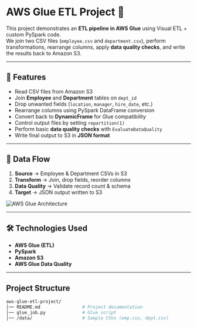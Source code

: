 # AWS Glue ETL Project 🚀

This project demonstrates an **ETL pipeline in AWS Glue** using Visual ETL + custom PySpark code.  
We join two CSV files (`employee.csv` and `department.csv`), perform transformations, rearrange columns, apply **data quality checks**, and write the results back to Amazon S3.

---

## 🔹 Features
- Read CSV files from Amazon S3  
- Join **Employee** and **Department** tables on `dept_id`  
- Drop unwanted fields (`location`, `manager`, `hire_date`, etc.)  
- Rearrange columns using PySpark DataFrame conversion  
- Convert back to **DynamicFrame** for Glue compatibility  
- Control output files by setting `repartition(1)`  
- Perform basic **data quality checks** with `EvaluateDataQuality`  
- Write final output to S3 in **JSON format**

---

## 📂 Data Flow
1. **Source** → Employee & Department CSVs in S3  
2. **Transform** → Join, drop fields, reorder columns  
3. **Data Quality** → Validate record count & schema  
4. **Target** → JSON output written to S3  

![AWS Glue Architecture](./images/glue-architecture.png)

---

## 🛠️ Technologies Used
- **AWS Glue (ETL)**  
- **PySpark**  
- **Amazon S3**  
- **AWS Glue Data Quality**  

---
## Project Structure
```bash
aws-glue-etl-project/
│── README.md                # Project documentation  
│── glue_job.py              # Glue script  
│── /data/                   # Sample CSVs (emp.csv, dept.csv)  
```
